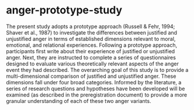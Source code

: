 # anger-prototype-study
The present study adopts a prototype approach (Russell & Fehr, 1994; Shaver et al., 1987) to investigate the differences between justified and unjustified anger in terms of established dimensions relevant to moral, emotional, and relational experiences. Following a prototype approach, participants first write about their experience of justified or unjustified anger. Next, they are instructed to complete a series of questionnaires designed to evaluate various theoretically relevant aspects of the anger event they had described. 
The overarching goal of this study is to provide a multi-dimensional comparison of justified and unjustified anger. These dimensions fall under four broad categories. Informed by the literature, a series of research questions and hypotheses have been developed will be examined (as described in the preregistration document) to provide a more granular understanding of each of these two anger variants.
